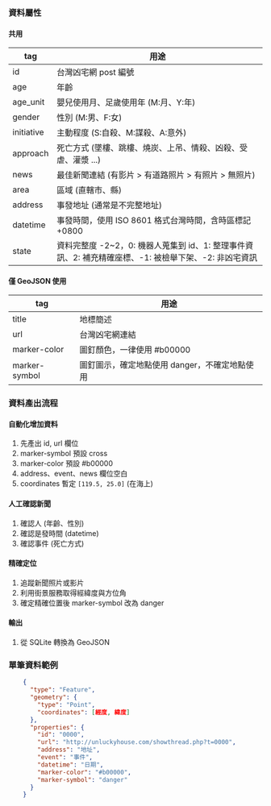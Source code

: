 ### 資料屬性

#### 共用
tag | 用途
---- | ----
id | 台灣凶宅網 post 編號
age | 年齡
age_unit | 嬰兒使用月、足歲使用年 (M:月、Y:年)
gender | 性別 (M:男、F:女)
initiative | 主動程度 (S:自殺、M:謀殺、A:意外)
approach | 死亡方式 (墜樓、跳樓、燒炭、上吊、情殺、凶殺、受虐、灌漿 ...)
news | 最佳新聞連結 (有影片 > 有道路照片 > 有照片 > 無照片)
area | 區域 (直轄市、縣)
address | 事發地址 (通常是不完整地址)
datetime | 事發時間，使用 ISO 8601 格式台灣時間，含時區標記 +0800
state | 資料完整度 -2~2，0: 機器人蒐集到 id、1: 整理事件資訊、2: 補充精確座標、-1: 被檢舉下架、-2: 非凶宅資訊

#### 僅 GeoJSON 使用
tag | 用途
---- | ----
title | 地標簡述
url | 台灣凶宅網連結
marker-color | 圖釘顏色，一律使用 #b00000
marker-symbol | 圖釘圖示，確定地點使用 danger，不確定地點使用 

### 資料產出流程
#### 自動化增加資料
1. 先產出 id, url 欄位
1. marker-symbol 預設 cross
1. marker-color 預設 #b00000
1. address、event、news 欄位空白
1. coordinates 暫定 ```[119.5, 25.0]``` (在海上)

#### 人工確認新聞
1. 確認人 (年齡、性別)
1. 確認是發時間 (datetime)
1. 確認事件 (死亡方式)

#### 精確定位
1. 追蹤新聞照片或影片
1. 利用街景服務取得經緯度與方位角
1. 確定精確位置後 marker-symbol 改為 danger

#### 輸出
1. 從 SQLite 轉換為 GeoJSON

### 單筆資料範例
```json
    {
      "type": "Feature",
      "geometry": {
        "type": "Point",
        "coordinates": [經度, 緯度]
      },
      "properties": {
        "id": "0000",
        "url": "http://unluckyhouse.com/showthread.php?t=0000",
        "address": "地址",
        "event": "事件",
        "datetime": "日期",
        "marker-color": "#b00000",
        "marker-symbol": "danger"
      }
    }
```
